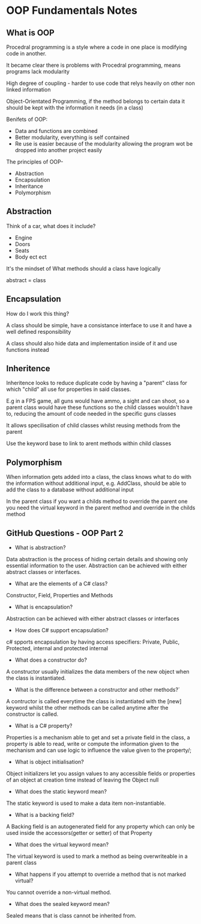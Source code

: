 # OOP Fundamentals Notes

## What is OOP

Procedral programming is a style where a code in one place is modifying code in another.

It became clear there is problems with Procedral programming, means programs lack modularity

High degree of coupling - harder to use code that relys heavily on other non linked information

Object-Orientated Programming, if the method belongs to certain data it should be kept with the information it needs (in a class)

Benifets of OOP:

- Data and functions are combined
- Better modularity, everything is self contained
- Re use is easier because of the modularity allowing the program wot be dropped into another project easily

The principles of OOP-

- Abstraction
- Encapsulation
- Inheritance
- Polymorphism

## Abstraction

Think of a car, what does it include? 

- Engine
- Doors
- Seats
- Body
ect ect

It's the mindset of What methods should a class have logically

abstract = class

## Encapsulation

How do I work this thing?

A class should be simple, have a consistance interface to use it and have a well defined responsibility

A class should also hide data and implementation inside of it and use functions instead

## Inheritence

Inheritence looks to reduce duplicate code by having a "parent" class for which "child" all use for properties in said classes.

E.g in a FPS game, all guns would have ammo, a sight and can shoot, so a parent class would have these functions so the child classes wouldn't have to, reducing the amount of code needed in the specific guns classes

It allows specilisation of child classes whilst reusing methods from the parent

Use the keyword base to link to arent methods within child classes

## Polymorphism

When information gets added into a class, the class knows what to do with the information without additional input, e.g. AddClass, should be able to add the class to a database without additional input

In the parent class if you want a childs method to override the parent one you need the virtual keyword in the parent method and override in the childs method

## GitHub Questions - OOP Part 2

- What is abstraction?

Data abstraction is the process of hiding certain details and showing only essential information to the user.
Abstraction can be achieved with either abstract classes or interfaces.

- What are the elements of a C# class?

Constructor, Field, Properties and Methods

- What is encapsulation?

Abstraction can be achieved with either abstract classes or interfaces

- How does C# support encapsulation?

c# spports encapsulation by having access specifiers: Private, Public, Protected, internal and protected internal 

- What does a constructor do?

A constructor usually initializes the data members of the new object when the class is instantiated.

- What is the difference between a constructor and other methods?`

A contructor is called everytime the class is instantiated with the [new] keyword whilst the other methods can be called anytime after the constructor is called.

- What is a C# property?
 
Properties is a mechanism able to get and set a private field in the class, a property is able to read, write or compute the information given to the mechanism and can use logic to influence the value given to the property/;

- What is object initialisation?

Object initializers let you assign values to any accessible fields or properties of an object at creation time instead of leaving the Object null

- What does the static keyword mean?

The static keyword is used to make a data item non-instantiable. 

- What is a backing field?

A Backing field is an autogenerated field for any property which can only be used inside the accessors(getter or setter) of that Property

- What does the virtual keyword mean?

The virtual keyword is used to mark a method as being overwriteable in a parent class

- What happens if you attempt to override a method that is not marked virtual?

You cannot override a non-virtual method.

- What does the sealed keyword mean?

Sealed means that is class cannot be inherited from.
